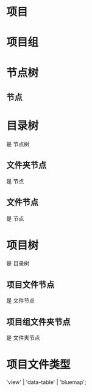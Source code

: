 # 项目

# 项目组

# 节点树

## 节点

# 目录树

是 节点树

## 文件夹节点

是 节点

## 文件节点

是 节点

# 项目树

是 目录树

## 项目文件节点

是 文件节点

## 项目组文件夹节点

是 文件夹节点

# 项目文件类型

'view' | 'data-table' | 'bluemap';
